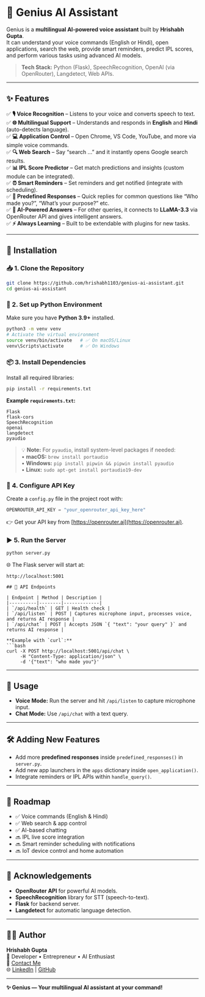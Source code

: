 # 🤖 Genius AI Assistant

Genius is a **multilingual AI-powered voice assistant** built by **Hrishabh Gupta**.  
It can understand your voice commands (English or Hindi), open applications, search the web, provide smart reminders, predict IPL scores, and perform various tasks using advanced AI models.

> **Tech Stack:** Python (Flask), SpeechRecognition, OpenAI (via OpenRouter), Langdetect, Web APIs.

---

## ✨ Features

✅ **🎙️ Voice Recognition** – Listens to your voice and converts speech to text.  
✅ **🌐 Multilingual Support** – Understands and responds in **English** and **Hindi** (auto-detects language).  
✅ **💻 Application Control** – Open Chrome, VS Code, YouTube, and more via simple voice commands.  
✅ **🔍 Web Search** – Say “search …” and it instantly opens Google search results.  
✅ **📊 IPL Score Predictor** – Get match predictions and insights (custom module can be integrated).  
✅ **⏰ Smart Reminders** – Set reminders and get notified (integrate with scheduling).  
✅ **🧠 Predefined Responses** – Quick replies for common questions like “Who made you?”, “What’s your purpose?” etc.  
✅ **🤖 AI-Powered Answers** – For other queries, it connects to **LLaMA-3.3** via OpenRouter API and gives intelligent answers.  
✅ **⚡ Always Learning** – Built to be extendable with plugins for new tasks.

---

## 🚀 Installation

### 📥 1. Clone the Repository
```bash
git clone https://github.com/hrishabh1103/genius-ai-assistant.git
cd genius-ai-assistant
```

### 🐍 2. Set up Python Environment
Make sure you have **Python 3.9+** installed.
```bash
python3 -m venv venv
# Activate the virtual environment
source venv/bin/activate   # ✅ On macOS/Linux
venv\Scripts\activate      # ✅ On Windows
```

### 📦 3. Install Dependencies
Install all required libraries:
```bash
pip install -r requirements.txt
```

**Example `requirements.txt`:**
```
Flask
flask-cors
SpeechRecognition
openai
langdetect
pyaudio
```

> 💡 **Note:** For `pyaudio`, install system-level packages if needed:  
> • **macOS:** `brew install portaudio`  
> • **Windows:** `pip install pipwin && pipwin install pyaudio`  
> • **Linux:** `sudo apt-get install portaudio19-dev`

### 🔑 4. Configure API Key
Create a `config.py` file in the project root with:
```python
OPENROUTER_API_KEY = "your_openrouter_api_key_here"
```
👉 Get your API key from [https://openrouter.ai](https://openrouter.ai).

### ▶️ 5. Run the Server
```bash
python server.py
```

🌐 The Flask server will start at:  
```
http://localhost:5001
 
## 📡 API Endpoints

| Endpoint | Method | Description |
|----------|--------|-------------|
| `/api/health` | GET | Health check |
| `/api/listen` | POST | Captures microphone input, processes voice, and returns AI response |
| `/api/chat` | POST | Accepts JSON `{ "text": "your query" }` and returns AI response |

**Example with `curl`:**
```bash
curl -X POST http://localhost:5001/api/chat \
     -H "Content-Type: application/json" \
     -d '{"text": "who made you"}'
```

---

## 🎯 Usage

- **Voice Mode:** Run the server and hit `/api/listen` to capture microphone input.
- **Chat Mode:** Use `/api/chat` with a text query.

---

## 🛠️ Adding New Features

- Add more **predefined responses** inside `predefined_responses()` in `server.py`.
- Add new app launchers in the `apps` dictionary inside `open_application()`.
- Integrate reminders or IPL APIs within `handle_query()`.

---

## 📌 Roadmap

- ✅ Voice commands (English & Hindi)
- ✅ Web search & app control
- ✅ AI-based chatting
- 🔜 IPL live score integration
- 🔜 Smart reminder scheduling with notifications
- 🔜 IoT device control and home automation

---

## 🙌 Acknowledgements

- **OpenRouter API** for powerful AI models.
- **SpeechRecognition** library for STT (speech-to-text).
- **Flask** for backend server.
- **Langdetect** for automatic language detection.

---

## 👨‍💻 Author

**Hrishabh Gupta**  
🚀 Developer • Entrepreneur • AI Enthusiast  
📧 [Contact Me](mailto:your-email@example.com)  
🌐 [LinkedIn](https://www.linkedin.com/in/hrishabh-gupta-103b8825b) | [GitHub](https://github.com/hrishabh1103)

---

**✨ Genius — Your multilingual AI assistant at your command!**
```